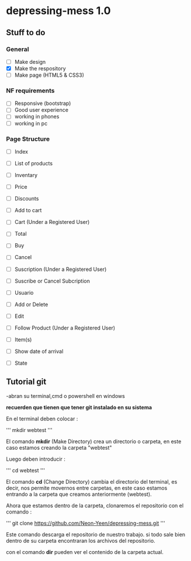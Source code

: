# depressing-mess 1.0

## Stuff to do

### General
- [  ] Make design
- [x] Make the respository
- [  ] Make page (HTML5 & CSS3)
 
### NF requirements
- [  ] Responsive (bootstrap)
- [  ] Good user experience
- [  ] working in phones
- [  ] working in pc

### Page Structure
- [  ] Index
 - [  ] List of products
  - [  ] Inventary
  - [  ] Price
  - [  ] Discounts
  - [  ] Add to cart

- [  ] Cart (Under a Registered User)
-  [  ] Total
-  [  ] Buy
-  [  ] Cancel

- [  ] Suscription (Under a Registered User)
 - [  ] Suscribe or Cancel Subcription
 
- [  ] Usuario 
 - [  ] Add or Delete
  - [  ] Edit 

- [  ] Follow Product (Under a Registered User)
 - [  ] Item(s)
 - [  ] Show date of arrival
 - [  ] State

## Tutorial git

-abran su terminal,cmd o powershell en windows

**recuerden que tienen que tener git instalado en su sistema**

En el terminal deben colocar :

'''
mkdir webtest
'''

El comando **mkdir** (Make Directory) crea un directorio o carpeta, en este caso estamos creando la carpeta "webtest"

Luego deben introducir :

'''
cd webtest
'''

El comando **cd** (Change Directory) cambia el directorio del terminal, es decir, nos permite movernos entre carpetas, en este caso estamos entrando a la carpeta que creamos anteriormente (webtest).

Ahora que estamos dentro de la carpeta, clonaremos el repositorio con el comando :

'''
git clone https://github.com/Neon-Yeen/depressing-mess.git
'''

Este comando descarga el repositorio de nuestro trabajo.
si todo sale bien dentro de su carpeta encontraran los archivos del repositorio.

con el comando **dir** pueden ver el contenido de la carpeta actual.




